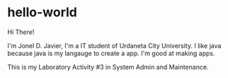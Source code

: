 # hello-world

Hi There! 

I'm Jonel D. Javier, I'm a IT student of Urdaneta City University.
I like java because java is my langauge to create a app. I'm good at making apps. 

This is my Laboratory Activity #3 in System Admin and Maintenance.
